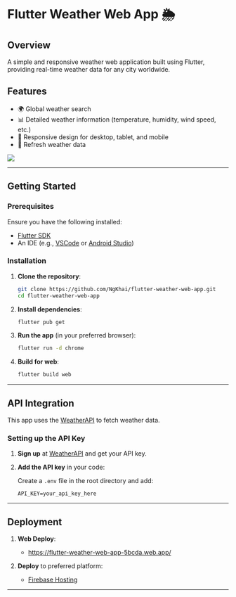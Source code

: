 
# Flutter Weather Web App 🌦️

## Overview

A simple and responsive weather web application built using Flutter, providing real-time weather data for any city worldwide.

## Features

- 🌍 Global weather search
- 📊 Detailed weather information (temperature, humidity, wind speed, etc.)
- 📱 Responsive design for desktop, tablet, and mobile
- 🔄 Refresh weather data

![](https://github.com/NgKhai/GoldenOwl_test_result/blob/master/assets/result.gif)

---

## Getting Started

### Prerequisites

Ensure you have the following installed:

- [Flutter SDK](https://flutter.dev/docs/get-started/install)
- An IDE (e.g., [VSCode](https://code.visualstudio.com/) or [Android Studio](https://developer.android.com/studio))

### Installation

1. **Clone the repository**:
   ```bash
   git clone https://github.com/NgKhai/flutter-weather-web-app.git
   cd flutter-weather-web-app
   ```

2. **Install dependencies**:
   ```bash
   flutter pub get
   ```

3. **Run the app** (in your preferred browser):
   ```bash
   flutter run -d chrome
   ```

4. **Build for web**:
   ```bash
   flutter build web
   ```

---

## API Integration

This app uses the [WeatherAPI](https://weatherAPI.com/) to fetch weather data.

### Setting up the API Key

1. **Sign up** at [WeatherAPI](https://weatherAPI.com/) and get your API key.
2. **Add the API key** in your code:

   Create a `.env` file in the root directory and add:
   ```env
   API_KEY=your_api_key_here
   ```

---

## Deployment

1. **Web Deploy**:
   - https://flutter-weather-web-app-5bcda.web.app/

2. **Deploy** to preferred platform:
   - [Firebase Hosting](https://firebase.google.com/docs/hosting/)

---

